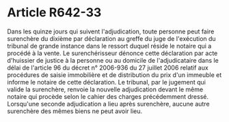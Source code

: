 # Article R642-33

Dans les quinze jours qui suivent l'adjudication, toute personne peut faire surenchère du dixième par déclaration au greffe du juge de l'exécution du tribunal de grande instance dans le ressort duquel réside le notaire qui a procédé à la vente.   Le surenchérisseur dénonce cette déclaration par acte d'huissier de justice à la personne ou au domicile de l'adjudicataire dans le délai de l'article 96 du décret n° 2006-936 du 27 juillet 2006 relatif aux procédures de saisie immobilière et de distribution du prix d'un immeuble et informe le notaire de cette déclaration. Le tribunal, par le jugement qui valide la surenchère, renvoie la nouvelle adjudication devant le même notaire qui procède selon le cahier des charges précédemment dressé.   Lorsqu'une seconde adjudication a lieu après surenchère, aucune autre surenchère des mêmes biens ne peut avoir lieu.